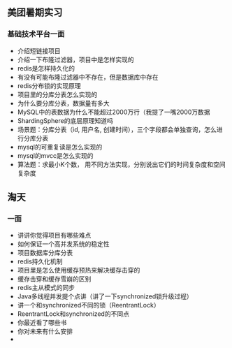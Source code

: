 ## 美团暑期实习

### 基础技术平台一面

- 介绍短链接项目
- 介绍一下布隆过滤器，项目中是怎样实现的
- redis是怎样持久化的
- 有没有可能布隆过滤器中不存在，但是数据库中存在
- redis分布锁的实现原理
- 项目里的分库分表怎么实现的
- 为什么要分库分表，数据量有多大
- MySQL中的表数据为什么不能超过2000万行（我提了一嘴2000万数据
- ShardingSphere的底层原理知道吗
- 场景题：分库分表（id, 用户名, 创建时间），三个字段都会单独查询，怎么进行分库分表
- mysql的可重复读是怎么实现的
- mysql的mvcc是怎么实现的
- 算法题：求最小K个数， 用不同方法实现，分别说出它们的时间复杂度和空间复杂度 

## 淘天

### 一面

- 讲讲你觉得项目有哪些难点
- 如何保证一个高并发系统的稳定性
- 项目数据库分库分表
- redis持久化机制
- 项目里是怎么使用缓存预热来解决缓存击穿的 
- 缓存击穿和缓存雪崩的区别
- redis主从模式的同步
- Java多线程并发提个点讲（讲了一下synchronized锁升级过程）
- 讲一个和synchronized不同的锁（ReentrantLock）
- ReentrantLock和synchronized的不同点
- 你最近看了哪些书
- 你对未来有什么安排
- 